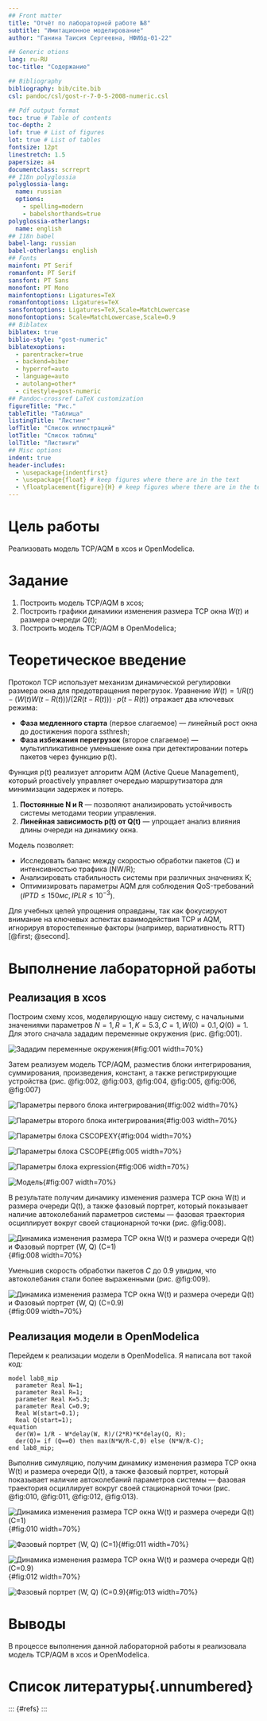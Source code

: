 ```yaml
---
## Front matter
title: "Отчёт по лабораторной работе №8"
subtitle: "Имитационное моделирование"
author: "Ганина Таисия Сергеевна, НФИбд-01-22"

## Generic otions
lang: ru-RU
toc-title: "Содержание"

## Bibliography
bibliography: bib/cite.bib
csl: pandoc/csl/gost-r-7-0-5-2008-numeric.csl

## Pdf output format
toc: true # Table of contents
toc-depth: 2
lof: true # List of figures
lot: true # List of tables
fontsize: 12pt
linestretch: 1.5
papersize: a4
documentclass: scrreprt
## I18n polyglossia
polyglossia-lang:
  name: russian
  options:
	- spelling=modern
	- babelshorthands=true
polyglossia-otherlangs:
  name: english
## I18n babel
babel-lang: russian
babel-otherlangs: english
## Fonts
mainfont: PT Serif
romanfont: PT Serif
sansfont: PT Sans
monofont: PT Mono
mainfontoptions: Ligatures=TeX
romanfontoptions: Ligatures=TeX
sansfontoptions: Ligatures=TeX,Scale=MatchLowercase
monofontoptions: Scale=MatchLowercase,Scale=0.9
## Biblatex
biblatex: true
biblio-style: "gost-numeric"
biblatexoptions:
  - parentracker=true
  - backend=biber
  - hyperref=auto
  - language=auto
  - autolang=other*
  - citestyle=gost-numeric
## Pandoc-crossref LaTeX customization
figureTitle: "Рис."
tableTitle: "Таблица"
listingTitle: "Листинг"
lofTitle: "Список иллюстраций"
lotTitle: "Список таблиц"
lolTitle: "Листинги"
## Misc options
indent: true
header-includes:
  - \usepackage{indentfirst}
  - \usepackage{float} # keep figures where there are in the text
  - \floatplacement{figure}{H} # keep figures where there are in the text
---
```


# Цель работы

Реализовать модель TCP/AQM в xcos и OpenModelica.

# Задание

1. Построить модель TCP/AQM в xcos;
2. Построить графики динамики изменения размера TCP окна $W(t)$ и размера очереди $Q(t)$;
3. Построить модель TCP/AQM в OpenModelica;

# Теоретическое введение

Протокол TCP использует механизм динамической регулировки размера окна для предотвращения перегрузок. Уравнение $W(t) = 1/R(t) − (W(t)W(t−R(t)))/(2R(t−R(t)))·p(t−R(t))$ отражает два ключевых режима:  

- **Фаза медленного старта** (первое слагаемое) — линейный рост окна до достижения порога ssthresh;  
- **Фаза избежания перегрузок** (второе слагаемое) — мультипликативное уменьшение окна при детектировании потерь пакетов через функцию p(t).  

Функция p(t) реализует алгоритм AQM (Active Queue Management), который proactively управляет очередью маршрутизатора для минимизации задержек и потерь.

1. **Постоянные N и R** — позволяют анализировать устойчивость системы методами теории управления.  
2. **Линейная зависимость p(t) от Q(t)** — упрощает анализ влияния длины очереди на динамику окна.  

Модель позволяет:  
- Исследовать баланс между скоростью обработки пакетов (C) и интенсивностью трафика (NW/R);  
- Анализировать стабильность системы при различных значениях K;  
- Оптимизировать параметры AQM для соблюдения QoS-требований ($IPTD ≤ 150 мс, IPLR ≤ 10^{-3}$).  

Для учебных целей упрощения оправданы, так как фокусируют внимание на ключевых аспектах взаимодействия TCP и AQM, игнорируя второстепенные факторы (например, вариативность RTT)
[@first; @second].

# Выполнение лабораторной работы

## Реализация в xcos

Построим схему xcos, моделирующую нашу систему, с начальными значениями параметров $N = 1, R = 1, K = 5.3, C = 1, W(0) = 0.1, Q(0) = 1$.
Для этого сначала зададим переменные окружения (рис. @fig:001).

![Зададим переменные окружения](image/context.png){#fig:001 width=70%}

Затем реализуем модель TCP/AQM, разместив блоки интегрирования, суммирования, произведения, констант, а также регистрирующие устройства (рис. @fig:002, @fig:003, @fig:004, @fig:005, @fig:006, @fig:007)

![Параметры первого блока интегрирования](image/integral1.png){#fig:002 width=70%}

![Параметры второго блока интегрирования](image/integral2.png){#fig:003 width=70%}

![Параметры блока CSCOPEXY](image/cscopexy.png){#fig:004 width=70%}

![Параметры блока CSCOPE](image/cscope.png){#fig:005 width=70%}

![Параметры блока expression](image/expression.png){#fig:006 width=70%}

![Модель](image/model.png){#fig:007 width=70%}

В результате получим динамику изменения размера TCP окна W(t) и размера очереди Q(t), а также фазовый портрет, который показывает наличие автоколебаний параметров системы — фазовая траектория осциллирует вокруг своей стационарной точки (рис. @fig:008).

![Динамика изменения размера TCP окна W(t) и размера очереди Q(t) и Фазовый портрет (W, Q) (С=1)](image/c1.png){#fig:008 width=70%}

Уменьшив скорость обработки пакетов $C$ до $0.9$ увидим, что автоколебания стали более выраженными (рис. @fig:009). 

![Динамика изменения размера TCP окна W(t) и размера очереди Q(t) и Фазовый портрет (W, Q) (С=0.9)](image/c0,9.png){#fig:009 width=70%}

## Реализация модели в OpenModelica

Перейдем к реализации модели в OpenModelica. Я написала вот такой код:

```
model lab8_mip
  parameter Real N=1;
  parameter Real R=1;
  parameter Real K=5.3;
  parameter Real C=0.9;
  Real W(start=0.1);
  Real Q(start=1);
equation
  der(W)= 1/R - W*delay(W, R)/(2*R)*K*delay(Q, R);
  der(Q)= if (Q==0) then max(N*W/R-C,0) else (N*W/R-C);
end lab8_mip;
```

Выполнив симуляцию, получим динамику изменения размера TCP окна W(t) и размера очереди Q(t), а также фазовый портрет, который показывает наличие автоколебаний параметров системы — фазовая траектория осциллирует вокруг своей стационарной точки (рис. @fig:010,  @fig:011,  @fig:012, @fig:013).

![Динамика изменения размера TCP окна W(t) и размера очереди Q(t) (С=1)](image/o_modelica1.png){#fig:010 width=70%}

![Фазовый портрет (W, Q) (С=1)](image/o_modelica2.png){#fig:011 width=70%}

![Динамика изменения размера TCP окна W(t) и размера очереди Q(t) (С=0.9)](image/o_modelica3.png){#fig:012 width=70%}

![Фазовый портрет (W, Q) (С=0.9)](image/o_modelica4.png){#fig:013 width=70%}

# Выводы

В процессе выполнения данной лабораторной работы я реализовала модель TCP/AQM в xcos и OpenModelica.

# Список литературы{.unnumbered}

::: {#refs}
:::
